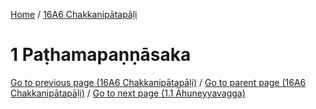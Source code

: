 
[Home](/) / [16A6 Chakkanipātapāḷi](../16A6.md)

# 1 Paṭhamapaṇṇāsaka


[Go to previous page (16A6 Chakkanipātapāḷi)](0.md) / [Go to parent page (16A6 Chakkanipātapāḷi)](0.md) / [Go to next page (1.1 Āhuneyyavagga)](1/1.1.md)


